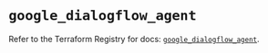 # `google_dialogflow_agent`

Refer to the Terraform Registry for docs: [`google_dialogflow_agent`](https://registry.terraform.io/providers/hashicorp/google-beta/5.30.0/docs/resources/google_dialogflow_agent).
